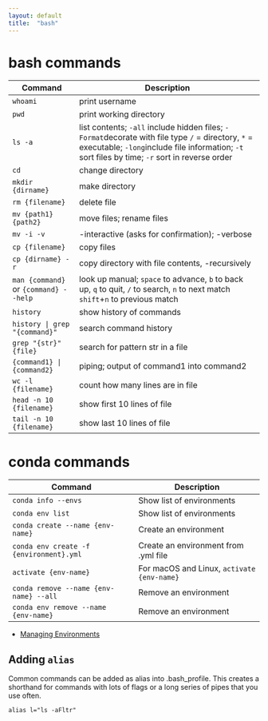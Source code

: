 ```yaml
---
layout: default
title:  "bash"
---
```


# bash commands

<table>
    <thead>
        <tr>
            <th>Command</th>
            <th>Description</th>
        </tr>
    </thead>
    <tbody>
        <tr>
            <td><code>whoami</code></td>
            <td>print username</td>
        </tr>
        <tr>
            <td><code>pwd</code></td>
            <td>print working directory</td>
        </tr>
        <tr>
            <td><code>ls -a </code></td>
            <td>list contents; <code>-all</code> include hidden files; <code>-Format</code>decorate with file type <code>/</code> = directory, <code>*</code> = executable; <code>-long</code>include file information; <code>-t</code> sort files by time; <code>-r</code> sort in reverse order</td>
        </tr>
        <tr>
            <td><code>cd</code></td>
            <td>change directory</td>
        </tr>
        <tr>
            <td><code>mkdir {dirname}</code></td>
            <td>make directory</td>
        </tr>
        <tr>
            <td><code>rm {filename}</code></td>
            <td>delete file</td>
        </tr>
        <tr>
            <td><code>mv {path1} {path2}</code></td>
            <td>move files; rename files</td>
        </tr>
        <tr>
            <td><code>mv -i -v</code></td>
            <td>-interactive (asks for confirmation); -verbose</td>
        </tr>
        <tr>
            <td><code>cp {filename}</code></td>
            <td>copy files</td>
        </tr>
        <tr>
            <td><code>cp {dirname} -r</code></td>
            <td>copy directory with file contents, -recursively</td>
        </tr>
        <tr>
            <td><code>man {command}</code> or <code>{command} --help</code></td>
            <td>look up manual; <code>space</code> to advance, <code>b</code> to back up, <code>q</code> to quit, <code>/</code> to search, <code>n</code> to next match <code>shift</code>+<code>n</code> to previous match</td>
        </tr>
        <tr>
            <td><code>history</code></td>
            <td>show history of commands</td>
        </tr>
        <tr>
            <td><code>history | grep "{command}"</code></td>
            <td>search command history</td>
        </tr>
        <tr>
            <td><code>grep "{str}" {file}</code></td>
            <td>search for pattern str in a file</td>
        </tr>
        <tr>
            <td><code>{command1} | {command2}</code></td>
            <td>piping; output of command1 into command2</td>
        </tr>
        <tr>
            <td><code>wc -l {filename}</code></td>
            <td>count how many lines are in file</td>
        </tr>
        <tr>
            <td><code>head -n 10 {filename}</code></td>
            <td>show first 10 lines of file</td>
        </tr>
        <tr>
            <td><code>tail -n 10 {filename}</code></td>
            <td>show last 10 lines of file</td>
        </tr>
    </tbody>
</table>



# conda commands


<table>
    <thead>
        <tr>
            <th>Command</th>
            <th>Description</th>
        </tr>
    </thead>
    <tbody>
        <tr>
            <td><code>conda info --envs</code></td>
            <td>Show list of environments</td>
        </tr>
        <tr>
            <td><code>conda env list</code></td>
            <td>Show list of environments</td>
        </tr>
        <tr>
            <td><code>conda create --name {env-name}</code></td>
            <td>Create an environment</td>
        </tr>
        <tr>
            <td><code>conda env create -f {environment}.yml</code></td>
            <td>Create an environment from .yml file</td>
        </tr>
        <tr>
            <td><code>activate {env-name}</code></td>
            <td>For macOS and Linux, <code>activate {env-name}</code></td>
        </tr>
        <tr>
            <td><code>conda remove --name {env-name} --all</code></td>
            <td>Remove an environment</td>
        </tr>
        <tr>
            <td><code>conda env remove --name {env-name}</code></td>
            <td>Remove an environment</td>
        </tr>
    </tbody>
</table>

<ul>
    <li><a href="https://docs.conda.io/projects/conda/en/latest/user-guide/tasks/manage-environments.html">Managing Environments</a></li>
</ul>


## Adding <code>alias</code> 

Common commands can be added as alias into .bash_profile. This creates a shorthand for commands with lots of flags or a long series of pipes that you use often. 

<code>alias l="ls -aFltr"</code>
